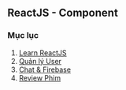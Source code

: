 ## ReactJS - Component
### Mục lục
1. [Learn ReactJS](lesson/README.md)
2. [Quản lý User](regist-login/README.md)
3. [Chat & Firebase](chat/README.md)
4. [Review Phim](omdb/README.md)
